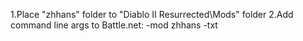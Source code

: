 1.Place "zhhans" folder to "Diablo II Resurrected\Mods\" folder
2.Add command line args to Battle.net: -mod zhhans -txt
